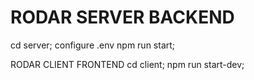<h1>RODAR SERVER BACKEND</h1>

cd server;
configure .env
npm run start;

RODAR CLIENT FRONTEND
cd client;
npm run start-dev;
